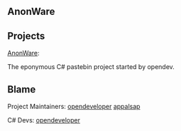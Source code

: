 AnonWare
--------

Projects
--------

[AnonWare][]:

The eponymous C# pastebin project started by opendev.

[AnonWare]: https://github.com/opendeveloper/anonware

Blame
-----

Project Maintainers:
[opendeveloper][]
[appalsap][]

[opendeveloper]: https://github.com/opendeveloper
[appalsap]: https://github.com/appalsap

C# Devs:
[opendeveloper][]

[opendeveloper]: https://github.com/opendeveloper

